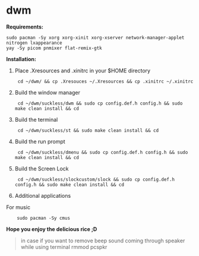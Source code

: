 # dwm
**Requirements:**

    sudo pacman -Sy xorg xorg-xinit xorg-xserver network-manager-applet nitrogen lxappearance 
    yay -Sy picom pnmixer flat-remix-gtk

**Installation:**
1. Place .Xresources and .xinitrc in your $HOME directory

        cd ~/dwm/ && cp .Xresouces ~/.Xresources && cp .xinitrc ~/.xinitrc
2. Build the window manager 

        cd ~/dwm/suckless/dwm && sudo cp config.def.h config.h && sudo make clean install && cd

3. Build the terminal 

        cd ~/dwm/suckless/st && sudo make clean install && cd
5. Build the run prompt
             
        cd ~/dwm/suckless/dmenu && sudo cp config.def.h config.h && sudo make clean install && cd
5. Build the Screen Lock
      
        cd ~/dwm/suckless/slockcustom/slock && sudo cp config.def.h config.h && sudo make clean install && cd
6. Additional applications

For music

        sudo pacman -Sy cmus 
**Hope you enjoy the delicious rice ;D**
        
> in case if you want to remove beep sound coming through speaker while using terminal
    rmmod pcspkr
